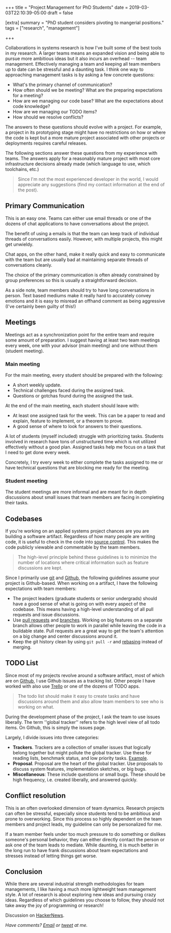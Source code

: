+++
title = "Project Management for PhD Students"
date = 2019-03-03T22:10:39-05:00
draft = false

[extra]
summary = "PhD student considers pivoting to mangerial positions."
tags = ["research", "management"]

+++

Collaborations in systems research is how I've built some of the best tools
in my research. A larger teams means an expanded vision and being able to pursue more
ambitious ideas but it also incurs an overhead -- team management. Effectively
managing a team and keeping all team members up to date can be stressful and a
daunting task. I think one way to approaching management tasks is by asking
a few concrete questions:

- What's the primary channel of communication?
- How often should we be meeting? What are the preparing expectations for a meeting?
- How are we managing our code base? What are the expectations about code knowledge?
- How are we managing our TODO items?
- How should we resolve conflicts?

The answers to these questions should evolve with a project. For example, a
project in its prototyping stage might have no restrictions on how or where the
code is kept but a more mature project associated with other projects or
deployments requires careful releases.

The following sections answer these questions from my experience with teams.
The answers apply for a reasonably mature project with most core infrastructure
decisions already made (which language to use, which toolchains, etc.)

> Since I'm not the most experienced developer in the world, I would appreciate any suggestions (find my contact information at the end of the post).

## Primary Communication

This is an easy one. Teams can either use email threads or one of the dozens
of chat applications to have conversations about the project.

The benefit of using a emails is that the team can keep track of individual
threads of conversations easily. However, with multiple projects, this might
get unwieldy.

Chat apps, on the other hand, make it really quick and easy to communicate with
the team but are usually bad at maintaining separate threads of conversations
cleanly.

The choice of the primary communication is often already constrained by group
preferences so this is usually a straightforward decision.

As a side note, team members should try to have long conversations in person.
Text based mediums make it really hard to accurately convey emotions and it
is easy to misread an offhand comment as being aggressive (I've certainly been
guilty of this!)

## Meetings

Meetings act as a synchronization point for the entire team and require some amount
of preparation. I suggest having at least two team meetings every week, one
with your advisor (main meeting) and one without them (student meeting).

### Main meeting

For the main meeting, every student should be prepared with the following:

- A short weekly update.
- Technical challenges faced during the assigned task.
- Questions or gotchas found during the assigned the task.

At the end of the main meeting, each student should leave with:

- At least one assigned task for the week. This can be a paper to read and explain, feature to implement, or a theorem to prove.
- A good sense of where to look for answers to their questions.

A lot of students (myself included) struggle with prioritizing tasks. Students
involved in research have tons of unstructured time which is not utilized
effectively without a good plan. Assigned tasks help me focus on a task that
I need to get done every week.

Concretely, I try every week to either complete the tasks assigned to me or
have technical questions that are blocking me ready for the meeting.

### Student meeting

The student meetings are more informal and are meant for in depth discussions
about small issues that team members are facing in completing their tasks.

## Codebases

If you're working on an applied systems project chances are you are building
a software artifact. Regardless of how many people are writing code, it is useful to
check in the code into [source
control](https://en.wikipedia.org/wiki/Version_control). This makes the code
publicly viewable and commentable by the team members.

> The high-level principle behind these guidelines is to minimize the number of locations where critical information such as feature discussions are kept.

Since I primarily use [git](https://git-scm.com/) and [Github](https://github.com/rachitnigam), the following guidelines assume your
project is Github-based. When working on a artifact, I have the following
expectations with team members:

- The project leaders (graduate students or senior undergrads) should have a
  good sense of what is going on with every aspect of the codebase. This means
  having a high-level understanding of all pull requests and issue discussions.
- Use [pull requests](https://help.github.com/en/articles/about-pull-requests)
  and [branches](https://help.github.com/en/articles/about-branches). Working
  on big features on a separate branch allows other people to work in parallel
  while leaving the code in a buildable state. Pull requests are a great way
  to get the team's attention on a big change and center discussions around it.
- Keep the git history clean by using `git pull -r` and
  [rebasing](https://help.github.com/en/articles/about-git-rebase) instead of
  merging.

## TODO List

Since most of my projects revolve around a software artifact, most of which
are on [Github](https://github.com/rachitnigam), I use Github issues as
a tracking list. Other people I have worked with also use [Trello](https://trello.com/) or one of the dozens of TODO apps.

> The todo list should make it easy to create tasks and have discussions around them and also allow team members to see who is working on what.

During the development phase of the project, I ask the team to use
issues liberally. The term ''global tracker'' refers to the high level view of
all todo items. On Github, this is simply the issues page.

Largely, I divide issues into three categories:

- **Trackers**. Trackers are a collection of smaller issues that logically belong
  together but might pollute the global tracker. Use these for reading lists,
  benchmark status, and low priority tasks. [Example](https://github.com/cucapra/seashell/issues?utf8=%E2%9C%93&q=is%3Aissue+label%3ATracker+).
- **Proposal**. Proposal are the heart of the global tracker. Use proposals to
  discuss system features, implementation sketches, or big bugs.
- **Miscellaneous**: These include questions or small bugs. These should be
  high frequency, i.e. created liberally, and answered quickly.

## Conflict resolution

This is an often overlooked dimension of team dynamics. Research projects can
often be stressful, especially since students tend to be ambitious and prone
to overworking. Since this process so highly dependent on the team members
and project leads, my guideline can only be personalized for me.

If a team member feels under too much pressure to do something or dislikes
someone's personal behavior, they can either directly contact the person or
ask one of the team leads to mediate. While daunting, it is much better in the
long run to have frank discussions about team expectations and stresses instead
of letting things get worse.

## Conclusion

While there are several industrial strength methodologies for team managements,
I like having a much more lightweight team management style. A lot of research
is about exploring new ideas and pursuing crazy ideas. Regardless of which
guidelines you choose to follow, they should not take away the joy of programming
or research!

Discussion on [HackerNews](https://news.ycombinator.com/item?id=19321034).

_Have comments? [Email](mailto:rachit.nigam12@gmail.com) or [tweet](https://twitter.com/notypes) at me._
